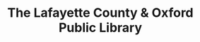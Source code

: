---
layout: repo
title: "The Lafayette County & Oxford Public Library"
id: 24085
permalink: repos/24085/
---